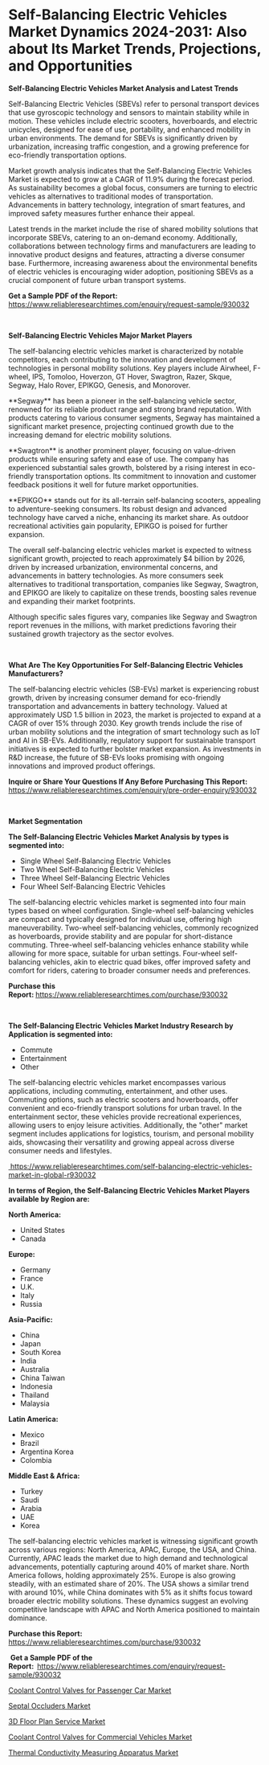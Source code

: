 <p><h1>Self-Balancing Electric Vehicles Market Dynamics 2024-2031: Also about Its Market Trends, Projections, and Opportunities</h1></p><p><strong>Self-Balancing Electric Vehicles Market Analysis and Latest Trends</strong></p>
<p><p>Self-Balancing Electric Vehicles (SBEVs) refer to personal transport devices that use gyroscopic technology and sensors to maintain stability while in motion. These vehicles include electric scooters, hoverboards, and electric unicycles, designed for ease of use, portability, and enhanced mobility in urban environments. The demand for SBEVs is significantly driven by urbanization, increasing traffic congestion, and a growing preference for eco-friendly transportation options.</p><p>Market growth analysis indicates that the Self-Balancing Electric Vehicles Market is expected to grow at a CAGR of 11.9% during the forecast period. As sustainability becomes a global focus, consumers are turning to electric vehicles as alternatives to traditional modes of transportation. Advancements in battery technology, integration of smart features, and improved safety measures further enhance their appeal. </p><p>Latest trends in the market include the rise of shared mobility solutions that incorporate SBEVs, catering to an on-demand economy. Additionally, collaborations between technology firms and manufacturers are leading to innovative product designs and features, attracting a diverse consumer base. Furthermore, increasing awareness about the environmental benefits of electric vehicles is encouraging wider adoption, positioning SBEVs as a crucial component of future urban transport systems.</p></p>
<p><strong>Get a Sample PDF of the Report:&nbsp;</strong> <a href="https://www.reliableresearchtimes.com/enquiry/request-sample/930032">https://www.reliableresearchtimes.com/enquiry/request-sample/930032</a></p>
<p>&nbsp;</p>
<p><strong>Self-Balancing Electric Vehicles Major Market Players</strong></p>
<p><p>The self-balancing electric vehicles market is characterized by notable competitors, each contributing to the innovation and development of technologies in personal mobility solutions. Key players include Airwheel, F-wheel, IPS, Tomoloo, Hoverzon, GT Hover, Swagtron, Razer, Skque, Segway, Halo Rover, EPIKGO, Genesis, and Monorover.</p><p>**Segway** has been a pioneer in the self-balancing vehicle sector, renowned for its reliable product range and strong brand reputation. With products catering to various consumer segments, Segway has maintained a significant market presence, projecting continued growth due to the increasing demand for electric mobility solutions.</p><p>**Swagtron** is another prominent player, focusing on value-driven products while ensuring safety and ease of use. The company has experienced substantial sales growth, bolstered by a rising interest in eco-friendly transportation options. Its commitment to innovation and customer feedback positions it well for future market opportunities.</p><p>**EPIKGO** stands out for its all-terrain self-balancing scooters, appealing to adventure-seeking consumers. Its robust design and advanced technology have carved a niche, enhancing its market share. As outdoor recreational activities gain popularity, EPIKGO is poised for further expansion.</p><p>The overall self-balancing electric vehicles market is expected to witness significant growth, projected to reach approximately $4 billion by 2026, driven by increased urbanization, environmental concerns, and advancements in battery technologies. As more consumers seek alternatives to traditional transportation, companies like Segway, Swagtron, and EPIKGO are likely to capitalize on these trends, boosting sales revenue and expanding their market footprints. </p><p>Although specific sales figures vary, companies like Segway and Swagtron report revenues in the millions, with market predictions favoring their sustained growth trajectory as the sector evolves.</p></p>
<p>&nbsp;</p>
<p><strong>What Are The Key Opportunities For Self-Balancing Electric Vehicles Manufacturers?</strong></p>
<p><p>The self-balancing electric vehicles (SB-EVs) market is experiencing robust growth, driven by increasing consumer demand for eco-friendly transportation and advancements in battery technology. Valued at approximately USD 1.5 billion in 2023, the market is projected to expand at a CAGR of over 15% through 2030. Key growth trends include the rise of urban mobility solutions and the integration of smart technology such as IoT and AI in SB-EVs. Additionally, regulatory support for sustainable transport initiatives is expected to further bolster market expansion. As investments in R&D increase, the future of SB-EVs looks promising with ongoing innovations and improved product offerings.</p></p>
<p><strong>Inquire or Share Your Questions If Any Before Purchasing This Report:</strong> <a href="https://www.reliableresearchtimes.com/enquiry/pre-order-enquiry/930032">https://www.reliableresearchtimes.com/enquiry/pre-order-enquiry/930032</a></p>
<p>&nbsp;</p>
<p><strong>Market Segmentation</strong></p>
<p><strong>The Self-Balancing Electric Vehicles Market Analysis by types is segmented into:</strong></p>
<p><ul><li>Single Wheel Self-Balancing Electric Vehicles</li><li>Two Wheel Self-Balancing Electric Vehicles</li><li>Three Wheel Self-Balancing Electric Vehicles</li><li>Four Wheel Self-Balancing Electric Vehicles</li></ul></p>
<p><p>The self-balancing electric vehicles market is segmented into four main types based on wheel configuration. Single-wheel self-balancing vehicles are compact and typically designed for individual use, offering high maneuverability. Two-wheel self-balancing vehicles, commonly recognized as hoverboards, provide stability and are popular for short-distance commuting. Three-wheel self-balancing vehicles enhance stability while allowing for more space, suitable for urban settings. Four-wheel self-balancing vehicles, akin to electric quad bikes, offer improved safety and comfort for riders, catering to broader consumer needs and preferences.</p></p>
<p><strong>Purchase this Report:&nbsp;</strong><a href="https://www.reliableresearchtimes.com/purchase/930032">https://www.reliableresearchtimes.com/purchase/930032</a></p>
<p>&nbsp;</p>
<p><strong>The Self-Balancing Electric Vehicles Market Industry Research by Application is segmented into:</strong></p>
<p><ul><li>Commute</li><li>Entertainment</li><li>Other</li></ul></p>
<p><p>The self-balancing electric vehicles market encompasses various applications, including commuting, entertainment, and other uses. Commuting options, such as electric scooters and hoverboards, offer convenient and eco-friendly transport solutions for urban travel. In the entertainment sector, these vehicles provide recreational experiences, allowing users to enjoy leisure activities. Additionally, the "other" market segment includes applications for logistics, tourism, and personal mobility aids, showcasing their versatility and growing appeal across diverse consumer needs and lifestyles.</p></p>
<p><a href="https://www.reliableresearchtimes.com/self-balancing-electric-vehicles-market-in-global-r930032">&nbsp;https://www.reliableresearchtimes.com/self-balancing-electric-vehicles-market-in-global-r930032</a></p>
<p><strong>In terms of Region, the Self-Balancing Electric Vehicles Market Players available by Region are:</strong></p>
<p>
    <p> <strong> North America: </strong>
        <ul>
            <li>United States</li>
            <li>Canada</li>
        </ul>
        </p> 
    <p> <strong> Europe: </strong>
        <ul>
            <li>Germany</li>
            <li>France</li>
            <li>U.K.</li>
            <li>Italy</li>
            <li>Russia</li>
        </ul>
        </p> 
    <p> <strong> Asia-Pacific: </strong>
        <ul>
            <li>China</li>
            <li>Japan</li>
            <li>South Korea</li>
            <li>India</li>
            <li>Australia</li>
            <li>China Taiwan</li>
            <li>Indonesia</li>
            <li>Thailand</li>
            <li>Malaysia</li>
        </ul>
        </p> 
    <p> <strong> Latin America: </strong>
        <ul>
            <li>Mexico</li>
            <li>Brazil</li>
            <li>Argentina Korea</li>
            <li>Colombia</li>
        </ul>
        </p> 
    <p> <strong> Middle East & Africa: </strong>
        <ul>
            <li>Turkey</li>
            <li>Saudi</li>
            <li>Arabia</li>
            <li>UAE</li>
            <li>Korea</li>
        </ul>
    </p>
    </p>
<p><p>The self-balancing electric vehicles market is witnessing significant growth across various regions: North America, APAC, Europe, the USA, and China. Currently, APAC leads the market due to high demand and technological advancements, potentially capturing around 40% of market share. North America follows, holding approximately 25%. Europe is also growing steadily, with an estimated share of 20%. The USA shows a similar trend with around 10%, while China dominates with 5% as it shifts focus toward broader electric mobility solutions. These dynamics suggest an evolving competitive landscape with APAC and North America positioned to maintain dominance.</p></p>
<p><strong>Purchase this Report: </strong><a href="https://www.reliableresearchtimes.com/purchase/930032">https://www.reliableresearchtimes.com/purchase/930032</a></p>
<p>&nbsp;<strong>Get a Sample PDF of the Report:&nbsp;&nbsp;</strong><a href="https://www.reliableresearchtimes.com/enquiry/request-sample/930032">https://www.reliableresearchtimes.com/enquiry/request-sample/930032</a></p>
<p><strong></strong></p>
<p><p><a href="https://issuu.com/reportprime-2/docs/coolant-control-valves-for-passenge_fcdea138a6c805">Coolant Control Valves for Passenger Car Market</a></p><p><a href="https://www.linkedin.com/pulse/septal-occluders-market-trends-detailed-study-its-segmentation-riyxe?trackingId=Rn8zSQvGTf%2BBATmjE4G0uw%3D%3D">Septal Occluders Market</a></p><p><a href="https://www.linkedin.com/pulse/global-3d-floor-plan-service-market-sector2024-2031-metrics-yj5af?trackingId=gycjfBQERR6%2FVbSiOvv0jQ%3D%3D">3D Floor Plan Service Market</a></p><p><a href="https://issuu.com/reportprime-2/docs/coolant-control-valves-for-commerci_0be49307aeda90">Coolant Control Valves for Commercial Vehicles Market</a></p><p><a href="https://medium.com/@chia48pjdel/the-growth-of-the-thermal-conductivity-measuring-apparatus-market-has-been-significant-driven-by-c73ad7165a13?postPublishedType=initial">Thermal Conductivity Measuring Apparatus Market</a></p></p>